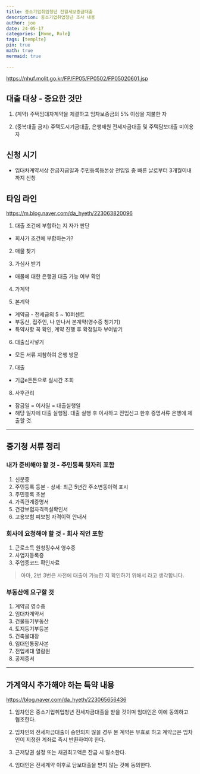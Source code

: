 ```yaml
---
title: 중소기업취업청년 전월세보증금대출
description: 중소기업취업청년 조사 내용
author: joo
date: 24-05-17
categories: [Home, Rule]
tags: [templte]
pin: true
math: true
mermaid: true

---
```


https://nhuf.molit.go.kr/FP/FP05/FP0502/FP05020601.jsp

## 대출 대상 - 중요한 것만
1. (계약) 주택임대차계약을 체결하고 임차보증금의 5% 이상을 지불한 자

2. (중복대출 금지) 주택도시기금대출, 은행재원 전세자금대출 및 주택담보대출 미이용자

## 신청 시기
- 임대차계약서상 잔금지급일과 주민등록등본상 전입일 중 빠른 날로부터 3개월이내까지 신청

## 타임 라인

https://m.blog.naver.com/da_hyeth/223063820096

1. 대출 조건에 부합하는 지 자가 판단
- 회사가 조건에 부합하는가?

2. 매물 찾기

3. 가심사 받기
- 매물에 대한 은행권 대출 가능 여부 확인

4. 가계약

5. 본계약
- 계약금 - 전세금의 5 ~ 10퍼센트
- 부동산, 집주인, 나 만나서 본계약(영수증 챙기기)
- 특약사항 꼭 확인, 계약 진행 후 확정일자 부여받기

6. 대출심사넣기
- 모든 서류 지참하여 은행 방문

7. 대출
- 기금e든든으로 실시간 조회

8. 사후관리
- 잠금일 = 이사일 = 대출실행일
- 해당 일자에 대출 실행됨. 대출 실행 후 이사하고 전입신고 한후 증명서류 은행에 제출할 것.

***

## 중기청 서류 정리

### 내가 준비해야 할 것 - 주민등록 뒷자리 포함
1. 신분증
2. 주민등록 등본 - 상세: 최근 5년간 주소변동이력 표시
3. 주민등록 초본
4. 가족관계증명서
5. 건강보험자격득실확인서
6. 고용보험 피보험 자격이력 안내서

### 회사에 요청해야 할 것 - 회사 직인 포함
1. 근로소득 원청징수서 영수증
2. 사업자등록증
3. 주업종코드 확인자료

> 아마, 2번 3번은 사전에 대출이 가능한 지 확인하기 위해서 라고 생각합니다.

### 부동산에 요구할 것
1. 계약금 영수증
2. 임대차계약서
3. 건물등기부동산
4. 토지등기부등본
5. 건축물대장
6. 임대인통장사본
7. 전입세대 열람원
8. 공제증서

***

## 가계약시 추가해야 하는 특약 내용
https://blog.naver.com/da_hyeth/223065656436

1. 임차인은 중소기업취업청년 전세자금대출을 받을 것이며 임대인은 이에 동의하고 협조한다.

2. 임차인의 전세자금대출이 승인되지 않을 경우 본 계약은 무효로 하고 계약금은 임차인이 지정한 계좌로 즉시 반환하여야 한다.

3. 근저당권 설정 또는 채권최고액은 잔금 시 말소한다.

4. 임대인은 전세계약 이후로 담보대출을 받지 않는 것에 동의한다.

## 
















